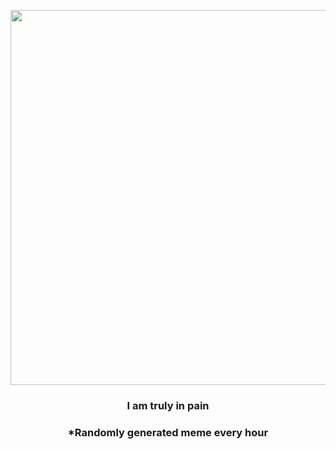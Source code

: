 <p align="center">
        <img src="https://i.redd.it/2gnjzkwzvf1a1.jpg" width="600" height="600">
        </p>
        <h3 align="center">I am truly in pain</h3>
        <h3 align="center">*Randomly generated meme every hour</h3>
    